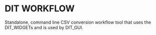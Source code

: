 # DIT WORKFLOW

Standalone, command line CSV conversion workflow tool that uses the
DIT_WIDGETs and is used by DIT_GUI.
